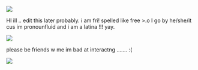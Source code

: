 ![](https://files.catbox.moe/2fm5io.png)

HI ill .. edit this later probably. i am fri! spelled like free >.o I go by he/she/it cus im pronounfluid and i am a latina !!! yay.

![](https://files.catbox.moe/qaq9ws.png) 

please be friends w me im bad at interactng ....... :(

![](https://files.catbox.moe/tclte1.png) 

